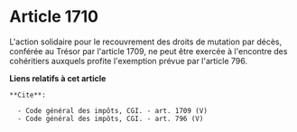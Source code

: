 # Article 1710

L'action solidaire pour le recouvrement des droits de mutation par décès, conférée au Trésor par l'article 1709, ne peut être
exercée à l'encontre des cohéritiers auxquels profite l'exemption prévue par l'article 796.

**Liens relatifs à cet article**

	**Cite**:

	  - Code général des impôts, CGI. - art. 1709 (V)
	  - Code général des impôts, CGI. - art. 796 (V)
